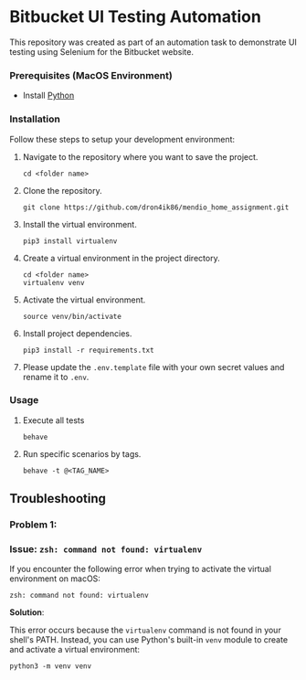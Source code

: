 # Bitbucket UI Testing Automation

This repository was created as part of an automation task to 
demonstrate UI testing using Selenium for the Bitbucket website.


### Prerequisites (MacOS Environment)

- Install [Python](https://www.python.org/downloads/)

### Installation

Follow these steps to setup your development environment:

1. Navigate to the repository where you want to save the project.
    ```
    cd <folder name>
    ```
2. Clone the repository.
    ```
    git clone https://github.com/dron4ik86/mendio_home_assignment.git
    ```
3. Install the virtual environment.
    ```
    pip3 install virtualenv
    ```
4. Create a virtual environment in the project directory.
    ```
    cd <folder name>
    virtualenv venv
    ```
5. Activate the virtual environment.
    ```
    source venv/bin/activate
    ```
6. Install project dependencies.
    ```
    pip3 install -r requirements.txt
    ```
7. Please update the `.env.template` file with your own secret values and rename it to `.env`.


### Usage

1. Execute all tests
    ```
    behave 
    ```
2. Run specific scenarios by tags.
    ```
    behave -t @<TAG_NAME>
    ```

## Troubleshooting

### **Problem 1**:
### Issue: `zsh: command not found: virtualenv`

If you encounter the following error when trying to activate the virtual environment on macOS:
```
zsh: command not found: virtualenv
```
**Solution**:

This error occurs because the `virtualenv` command is not found in your shell's PATH. Instead, you can use Python's built-in `venv` module to create and activate a virtual environment:
```
python3 -m venv venv
```